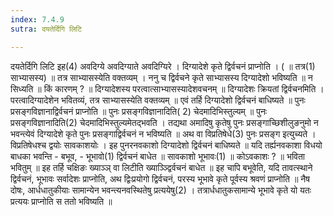 ```yaml
---
index: 7.4.9
sutra: दयतेर्दिगि लिटि

---
```

 दयतेर्दिगि लिटि इह(4) अवदिग्ये अवदिग्याते अवदिग्यिरे । दिग्यादेशे कृते द्विर्वचनं प्राप्नोति । ( ॥ तत्र(1) साभ्यासस्य) ॥ तत्र साभ्यासस्येति वक्तव्यम् । ननु च द्विर्वचने कृते साभ्यासस्य दिग्यादेशो भविष्यति ॥ न सिध्यति ॥ किं कारणम् ? ॥ दिग्यादेशस्य परत्वात्साभ्यासस्यादेशवचनम् ॥ दिग्यादेशः क्रियतां द्विर्वचनमिति । परत्वादिग्यादेशेन भवितव्यं, तत्र साभ्यासस्येति वक्तव्यम् ॥ एवं तर्हि दिग्यादेशो द्विर्वचनं बाधिष्यते ॥ पुनः प्रसङ्गविज्ञानाद्विर्वचनं प्राप्नोति ॥ पुनः प्रसङ्गविज्ञानादिति( 2) चेदमादिभिस्तुल्यम् ॥ पुनः प्रसङ्गविज्ञानादिति(2) चेदमादिभिस्तुल्यमेतद्भवति । तद्यथा अमादिषु कृतेषु पुनः प्रसङ्गाच्छिशीलुङनुमो न भवन्त्येवं दिग्यादेशे कृते पुनः प्रसङ्गाद्विर्वचनं न भविष्यति ॥ अथ वा विप्रतिषेधे(3) पुनः प्रसङ्ग इत्युच्यते । विप्रतिषेधश्च द्वयोः सावकाशयोः । इह पुनरनवकाशो दिग्यादेशो द्विर्वचनं बाधिष्यते ॥ यदि तर्ह्यनवकाशा विधयो बाधका भवन्ति - बभूव, - भूभावो(1) द्विर्वचनं बाधेत ॥ सावकाशो भूभावः(1) ॥ कोऽवकाशः ? ॥ भविता भवितुम् ॥ इह तर्हि चक्षिङः ख्याञ्ञ् वा लिटीति ख्याञ्ञ्द्विर्वचनं बाधेत ॥ इह चापि बभूवेति, यदि तावत्स्थाने द्विर्वचनं, भूभावः सर्वादेशः प्राप्नोति, अथ द्विःप्रयोगो द्विर्वचनं, परस्य भूभावे कृते पूर्वस्य श्रवणं प्राप्नोति ॥ नैष दोषः, आर्धधातुकीयाः सामान्येन भवन्त्यनवस्थितेषु प्रत्ययेषु(2) । तत्रार्धधातुकसामान्ये भूभावे कृते यो यतः प्रत्ययः प्राप्नोति स ततो भविष्यति ॥ 